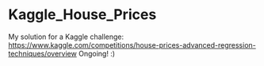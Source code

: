 # Kaggle_House_Prices
My solution for a Kaggle challenge: https://www.kaggle.com/competitions/house-prices-advanced-regression-techniques/overview
Ongoing! :)
